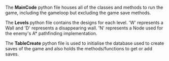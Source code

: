 The **MainCode** python file houses all of the classes and methods to run the game, including the gameloop but excluding the game save methods.

The **Levels** python file contains the designs for each level. 'W' represents a Wall and 'D' represents a disappearing wall. 'N' represents a Node used for the enemy's A* pathfinding implementation.

The **TableCreate** python file is used to initialise the database used to create saves of the game and also holds the methods/functions to get or add saves.
